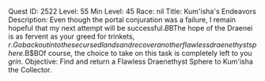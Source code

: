 Quest ID: 2522
Level: 55
Min Level: 45
Race: nil
Title: Kum'isha's Endeavors
Description: Even though the portal conjuration was a failure, I remain hopeful that my next attempt will be successful.$B$BThe hope of the Draenei is as fervent as your greed for trinkets, $r. Go back out into these cursed lands and recover another flawless draenethyst sphere.$B$BOf course, the choice to take on this task is completely left to you *grin*.
Objective: Find and return a Flawless Draenethyst Sphere to Kum'isha the Collector.
